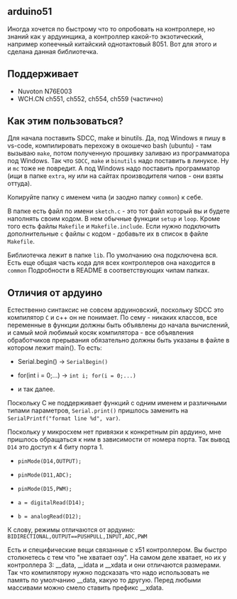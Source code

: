 ## arduino51

Иногда хочется по быстрому что то опробовать на контроллере, но знаний как у ардуинщика, а контроллер какой-то экзотический, например копеечный китайский однотактовый 8051. Вот для этого и сделана данная библиотечка.

## Поддерживает

- Nuvoton N76E003
- WCH.CN ch551, ch552, ch554, ch559 (частично)

## Как этим пользоваться?

Для начала поставить SDCC, make и binutils. Да, под Windows я пишу в vs-code, компилировать перехожу в окошечко bash (ubuntu) - там вызываю `make`, потом полученную прошивку заливаю из программатора под Windows. Так что `SDCC`, `make` и `binutils` надо поставить в линуксе. Ну и `mc` тоже не повредит. А под Windows надо поставить программатор (ищи в папке `extra`, ну или на сайтах производителя чипов - они взяты оттуда).

Копируйте папку с именем чипа (и заодно папку `common`) к себе. 

В папке есть файл по имени `sketch.c` - это тот файл который вы и будете наполнять своим кодом. В нем обычные функции `setup` и `loop`.
Кроме того есть файлы `Makefile` и `Makefile.include`. Если нужно подключить дополнительные `c` файлы с кодом - добавьте их в список в файле `Makefile`.

Библиотечка лежит в папке `lib`. По умолчанию она подключена вся. Есть еще общая часть кода для всех контроллеров она находится в `common` Подробности в README в соответствующих чипам папках.


## Отличия от ардуино

Естественно синтаксис не совсем ардуиновский, поскольку SDCC это компилятор `С` и с++ он не понимает. По сему - никаких классов, все переменные в функции должны быть объявлены до начала вычислений, и самый мой любимый косяк компилятора - все объявления обработчиков прерывания обязательно должны быть указаны в файле в котором лежит main(). То есть:

- Serial.begin() -> `SerialBegin()`

- for(int i = 0;...) -> `int i; for(i = 0;...)`

- и так далее.

Поскольку С не поддерживает функций с одним именем и различными типами параметров, `Serial.print()` пришлось заменить на  `SerialPrintf("format line %d", var)`.

Поскольку у микросхем нет привязки к конкретным pin ардуино, мне пришлось обращаться к ним в зависимости от номера порта. Так вывод `D14` это доступ к 4 биту порта 1.

- `pinMode(D14,OUTPUT);`

- `pinMode(D11,ADC);`

- `pinMode(D15,PWM);`

- `a = digitalRead(D14);`

- `b = analogRead(D12);`

К слову, режимы отличаются от ардуино: `BIDIRECTIONAL,OUTPUT==PUSHPULL,INPUT,ADC,PWM`

Есть и специфические вещи связанные с x51 контроллером. Вы быстро столкнетесь с тем что "не хватает озу". На самом деле хватает, но их у контроллера 3: __data, __idata и __xdata и они отличаются размерами. Так что компилятору нужно подсказать что надо использовать не память по умолчанию __data, какую то другую. Перед любыми массивами можно смело ставить префикс __xdata.

